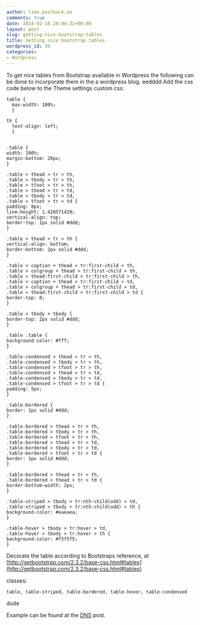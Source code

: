 ```yaml
---
author: lime.postback.se
comments: true
date: 2014-02-18 20:04:31+00:00
layout: post
slug: getting-nice-bootstrap-tables
title: Getting nice bootstrap tables
wordpress_id: 34
categories:
- Wordpress
---
```


To get nice tables from Bootstrap available in Wordpress the following can be done to incorporate them in the a wordpress blog.
eedddd
Add the css code below to the Theme settings custom css:


    table {
      max-width: 100%;
      }

    th {
      text-align: left;
      }


    .table {
    width: 100%;
    margin-bottom: 20px;
    }

    .table > thead > tr > th,
    .table > tbody > tr > th,
    .table > tfoot > tr > th,
    .table > thead > tr > td,
    .table > tbody > tr > td,
    .table > tfoot > tr > td {
    padding: 8px;
    line-height: 1.428571429;
    vertical-align: top;
    border-top: 1px solid #ddd;
    }

    .table > thead > tr > th {
    vertical-align: bottom;
    border-bottom: 2px solid #ddd;
    }

    .table > caption + thead > tr:first-child > th,
    .table > colgroup + thead > tr:first-child > th,
    .table > thead:first-child > tr:first-child > th,
    .table > caption + thead > tr:first-child > td,
    .table > colgroup + thead > tr:first-child > td,
    .table > thead:first-child > tr:first-child > td {
    border-top: 0;
    }

    .table > tbody + tbody {
    border-top: 2px solid #ddd;
    }

    .table .table {
    background-color: #fff;
    }

    .table-condensed > thead > tr > th,
    .table-condensed > tbody > tr > th,
    .table-condensed > tfoot > tr > th,
    .table-condensed > thead > tr > td,
    .table-condensed > tbody > tr > td,
    .table-condensed > tfoot > tr > td {
    padding: 5px;
    }

    .table-bordered {
    border: 1px solid #ddd;
    }

    .table-bordered > thead > tr > th,
    .table-bordered > tbody > tr > th,
    .table-bordered > tfoot > tr > th,
    .table-bordered > thead > tr > td,
    .table-bordered > tbody > tr > td,
    .table-bordered > tfoot > tr > td {
    border: 1px solid #ddd;
    }

    .table-bordered > thead > tr > th,
    .table-bordered > thead > tr > td {
    border-bottom-width: 2px;
    }

    .table-striped > tbody > tr:nth-child(odd) > td,
    .table-striped > tbody > tr:nth-child(odd) > th {
    background-color: #eaeaea;
    }

    .table-hover > tbody > tr:hover > td,
    .table-hover > tbody > tr:hover > th {
    background-color: #f5f5f5;
    }

Decorate the table according to Bootstraps reference, at [http://getbootstrap.com/2.3.2/base-css.html#tables](http://getbootstrap.com/2.3.2/base-css.html#tables)

classes:
```
table, table-striped, table-bordered, table-hover, table-condensed
```

dude


Example can be found at the [DNS](http://lime.postback.se/2014/02/18/basic-dns/) post.
